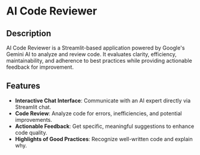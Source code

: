 # AI Code Reviewer

## Description
AI Code Reviewer is a Streamlit-based application powered by Google's Gemini AI to analyze and review code. It evaluates clarity, efficiency, maintainability, and adherence to best practices while providing actionable feedback for improvement.

## Features
- **Interactive Chat Interface**: Communicate with an AI expert directly via Streamlit chat.
- **Code Review**: Analyze code for errors, inefficiencies, and potential improvements.
- **Actionable Feedback**: Get specific, meaningful suggestions to enhance code quality.
- **Highlights of Good Practices**: Recognize well-written code and explain why.
